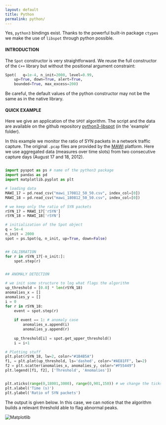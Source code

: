 ```yaml
---
layout: default
title: Python
permalink: python/
---
```


Yes, `python3` bindings exist.
Thanks to the powerful built-in package `ctypes` we make the use of `libspot` through python possible.

#### INTRODUCTION

The `Spot` constructor is very straightforward. We reuse the full constructor of the `C++` library but without the positional argument constraint:
```python
Spot(	q=1e-4, n_init=2000, level=0.99,
	up=True, down=True, alert=True, 
	bounded=True, max_excess=200)
```

<p></p>
<div class="alert">
Be careful, the default values of the python constructor may not be the same as in the native library.
</div>


#### QUICK EXAMPLE

Here we give an application of the `SPOT` algorithm. The script and the data are available on the github repository <a href="https://github.com/asiffer/python3-libspot">python3-libspot</a> (in the 'example' folder). 

In this example we monitor the ratio of SYN packets in a network traffic capture. The original `.pcap` files are provided by the <a href="http://www.fukuda-lab.org/mawilab/v1.1/index.html">MAWI</a> platform. Here we use aggregated data (measures over time slots) from two consecutive capture days (August 17 and 18, 2012).

```python

import pyspot as ps # name of the python3 package
import pandas as pd
import matplotlib.pyplot as plt

# loading data
MAWI_17 = pd.read_csv("mawi_170812_50_50.csv", index_col=[0])
MAWI_18 = pd.read_csv("mawi_180812_50_50.csv", index_col=[0])

# we keep only the ratio of SYN packets
rSYN_17 = MAWI_17['rSYN']
rSYN_18 = MAWI_18['rSYN']

# initialization of the Spot object
q = 5e-4
n_init = 2000
spot = ps.Spot(q, n_init, up=True, down=False)


## CALIBRATION
for r in rSYN_17[-n_init:]:
	spot.step(r)


## ANOMALY DETECTION

# we init some structure to log what flags the algorithm
up_threshold = [0.0] * len(rSYN_18)
anomalies_x = []
anomalies_y = []
i = 0
for r in rSYN_18:
	event = spot.step(r)
	
	if event == 1: # anomaly case
		anomalies_x.append(i)
		anomalies_y.append(r)
		
	up_threshold[i] = spot.get_upper_threshold()
	i = i+1

# Plotting stuff 
plt.plot(rSYN_18, lw=2, color="#1B4B5A")
f1, = plt.plot(up_threshold, ls='dashed', color="#AE81FF", lw=2)
f2 = plt.scatter(anomalies_x, anomalies_y, color="#F55449")
plt.legend([f1, f2], ['Threshold', 'Anomalies'])


plt.xticks(range(0,18001,3000), range(0,901,150)) # we change the ticks to make it corresponds to the true time : 1 it = 50 ms
plt.xlabel('Time (s)')
plt.ylabel('Ratio of SYN packets')
```

The output is given below. In this case, we can notice that the algorithm builds a relevant threshold able to flag abnormal peaks.

![Matplotlib](/libspot/assets/example.svg)




